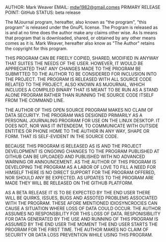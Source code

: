 AUTHOR: Mark Weaver
EMAIL: mdw1982@gmail.comes
PRIMARY RELEASE POINT: GitHub
STATUS: beta release

The MJournal program, hereafter, also known as "the program", "this program" is released under the GnuPL license. The Program is released as is and at no time does the author make any claims other wise. As Is means that program that is downloaded, shared, or obtained by any other means comes as it is. Mark Weaver, hereafter also know as "The Author" retains the copyright for this program.

THIS PROGRAM CAN BE FREELY COPIED, SHARED, MODIFIED IN ANYWAY THAT SUITES THE NEEDS OF THE USER. HOWEVER, IT WOULD BE APPRECIATED THAT ANY CHANGES MADE TO THE PROGRAM BE SUBMITTED TO THE AUTHOR TO BE CONSIDERED FOR INCLUSION INTO THE PROJECT. THE PROGRAM IS RELEASED WITH ALL SOURCE CODE RELATED TO THE PROJECT, ALSO KNOWN AS MJOURNAL, WHICH INCLUDES A COMPILED BINARY THAT IS MEANT TO BE RUN AS A STAND ALONE PROGRAM RATHER THAN RUNNING THE SOURCE CODE ITSELF FROM THE COMMAND LINE.

THE AUTHOR OF THIS OPEN SOURCE PROGRAM MAKES NO CLAIM OF DATA SECURITY. THE PROGRAM WAS DESIGNED PRIMARILY AS A PERSONAL JOURNALING PROGRAM FOR USE ON THE LINUX DESKTOP. IT DOES NOT, NOR WAS IT INTENDEDM, TO COMMUNICATE WITH OUTSIDE ENTITIES OR PHONE HOME TO THE AUTH0R IN ANY WAY, SHAPE OR FORM. THAT IS SELF-EVIDENT IN THE SOURCE CODE.

BECAUSE THIS PROGRAM IS RELEASED AS IS AND THE PROJECT DEVELOPMENT IS ONGOING CHANGES TO THE PROGRAM PUBLISHED AT GITHUB CAN BE UPLOADED AND PUBLISHED WITH NO ADVANCED WARNING OR ANNOUNCEMENT. AS THE AUTHOR OF THIS PROGRAM IS DEVELOPING THE PROGRAM AS A LABOR OF LOVE TO FILL A NEED FOR HIMSELF THERE IS NO DIRECT SUPPORT FOR THE PROGRAM OFFERED, NOR SHOULD ANY BE EXPECTED. AS UPDATES TO THE PROGRAM ARE MADE THEY WILL BE RELEASED ON THE GITHUB PLATFORM.

AS A BETA RELEASE IT IS TO BE EXPECTED BY THE END USER THERE WILL BE QUIRKS, ISSUES, BUGS AND ASSOTED PROBLEMS ASSOCIATED WITH THE PROGRAM. THESE AFORE MENTIONED IDIOSYNCROCIES CAN CAUSE A SITUATION WHERE LOSS OF DATA COULD OCCUR. THE AUTHOR ASSUMES NO RESPONSBILITY FOR THIS LOSS OF DATA. RESPONISIBILITY FOR DATA GENERATED BY THE USE AND RUNNING OF THIS PROGRAM IS ASSUMED BY THE END USER THE MOMENT THE END USER STARTS THE PROGRAM FOR THE FIRST TIME. THE AUTHOR MAKES NO CLAIM OF SECURITY OR DATA LOSS PREVENTION WHILE USING THIS PROGRAM.
